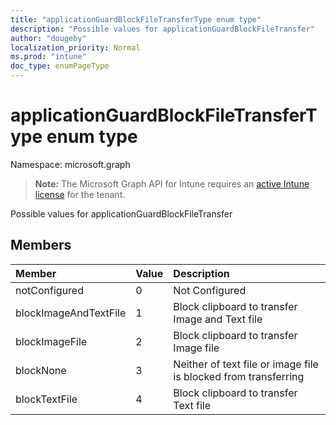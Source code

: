 ```yaml
---
title: "applicationGuardBlockFileTransferType enum type"
description: "Possible values for applicationGuardBlockFileTransfer"
author: "dougeby"
localization_priority: Normal
ms.prod: "intune"
doc_type: enumPageType
---
```


# applicationGuardBlockFileTransferType enum type

Namespace: microsoft.graph

> **Note:** The Microsoft Graph API for Intune requires an [active Intune license](https://go.microsoft.com/fwlink/?linkid=839381) for the tenant.

Possible values for applicationGuardBlockFileTransfer

## Members
|Member|Value|Description|
|:---|:---|:---|
|notConfigured|0|Not Configured|
|blockImageAndTextFile|1|Block clipboard to transfer Image and Text file|
|blockImageFile|2|Block clipboard to transfer Image file|
|blockNone|3|Neither of text file or image file is blocked from transferring|
|blockTextFile|4|Block clipboard to transfer Text file|



